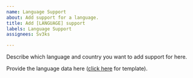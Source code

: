 ```yaml
---
name: Language Support
about: Add support for a language.
title: Add [LANGUAGE] support
labels: Language Support
assignees: Sv3ks

---
```


Describe which language and country you want to add support for here.

Provide the language data here ([click here](https://github.com/Sv3ks/HyperCurrencies/blob/main/src/main/resources/lang/lang_en-us.yml) for template).
